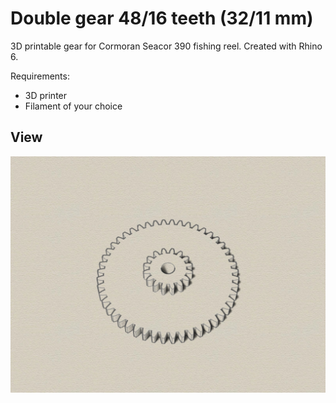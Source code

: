 # Double gear 48/16 teeth (32/11 mm)
3D printable gear for Cormoran Seacor 390 fishing reel. Created with Rhino 6.

Requirements:
* 3D printer 
* Filament of your choice

## View
![gear](gear-48_16.jpg)

